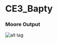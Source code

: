 CE3_Bapty
=========
### Moore Output

![alt tag](https://raw.github.com/seanbapty/CE3_Bapty/master/moore%20testbench%20out.JPG)
